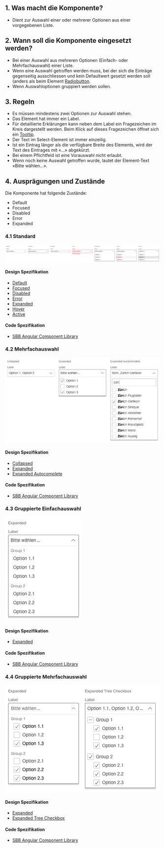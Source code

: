 ## 1. Was macht die Komponente?
* Dient zur Auswahl einer oder mehrerer Optionen aus einer vorgegebenen Liste.


## 2. Wann soll die Komponente eingesetzt werden?
* Bei einer Auswahl aus mehreren Optionen (Einfach- oder Mehrfachauswahl) einer Liste.
* Wenn eine Auswahl getroffen werden muss, bei der sich die Einträge gegenseitig ausschliessen und kein Defaultwert gesetzt werden soll (anders als beim Element [Radiobutton](https://digital.sbb.ch/de/webapps/components/radiobutton).
* Wenn Auswahloptionen gruppiert werden sollen.


## 3. Regeln
* Es müssen mindestens zwei Optionen zur Auswahl stehen.
* Das Element hat immer ein Label.
* Für detaillierte Erklärungen kann neben dem Label ein Fragezeichen im Kreis dargestellt werden. Beim Klick auf dieses Fragezeichen öffnet sich ein [Tooltip](https://digital.sbb.ch/de/webapps/components/tooltip).
* Der Text im Select-Element ist immer einzeilig.
* Ist ein Eintrag länger als die verfügbare Breite des Elements, wird der Text des Eintrages mit «...» abgekürzt.
* Bei einem Pflichtfeld ist eine Vorauswahl nicht erlaubt.
* Wenn noch keine Auswahl getroffen wurde, lautet der Element-Text «Bitte wählen...».


## 4. Ausprägungen und Zustände
Die Komponente hat folgende Zustände:
- Default
- Focused
- Disabled
- Error
- Expanded

### 4.1 Standard
![Darstellung der Komponente Select in der Standard Ausprägung](https://raw.githubusercontent.com/sbb-design-systems/design-system-webapp-documentation/master/documentation/components/select/images/select_default.png 'class: image')

#### Design Spezifikation
* [Default](https://sbb.invisionapp.com/d/main#/console/17140415/355347615/inspect)
* [Focused](https://sbb.invisionapp.com/d/main#/console/17140415/355347616/inspect)
* [Disabled](https://sbb.invisionapp.com/d/main#/console/17140415/355347617/inspect)
* [Error](https://sbb.invisionapp.com/d/main#/console/17140415/355347618/inspect)
* [Expanded](https://sbb.invisionapp.com/d/main#/console/17140415/355347619/inspect)
* [Hover](https://sbb.invisionapp.com/d/main#/console/17140415/355347620/inspect)
* [Active](https://sbb.invisionapp.com/d/main#/console/17140415/355347621/inspect)

#### Code Spezifikation
* [SBB Angular Component Library](https://sbb-angular.app.sbb.ch/business/components/select)

### 4.2 Mehrfachauswahl 
![Darstellung de rKomponente Select mit Mehrfachauswahl](https://raw.githubusercontent.com/sbb-design-systems/design-system-webapp-documentation/master/documentation/components/select/images/select_multi.png 'class: image')

#### Design Spezifikation
* [Collapsed](https://sbb.invisionapp.com/d/main#/console/17140415/355347622/inspect)
* [Expanded](https://sbb.invisionapp.com/d/main#/console/17140415/355347623/inspect)
* [Expanded Autocomplete](https://sbb.invisionapp.com/d/main#/console/17140415/371074705/inspect)

#### Code Spezifikation
* [SBB Angular Component Library](https://sbb-angular.app.sbb.ch/business/components/select)

### 4.3 Gruppierte Einfachauswahl
![Darstellung der Komponente Select mit gruppierten Einträgen](https://raw.githubusercontent.com/sbb-design-systems/design-system-webapp-documentation/master/documentation/components/select/images/select_grouped_single.png 'class: image')

#### Design Spezifikation
* [Expanded](https://sbb.invisionapp.com/d/main#/console/17140415/355347624/inspect)

#### Code Spezifikation
* [SBB Angular Component Library](https://sbb-angular.app.sbb.ch/business/components/select)

### 4.4 Gruppierte Mehrfachauswahl
![Darstellung der Komponente Select mit gruppierten Einträgen und Mehrfachauswahl](https://raw.githubusercontent.com/sbb-design-systems/design-system-webapp-documentation/master/documentation/components/select/images/select_grouped_multi.png 'class: image')

#### Design Spezifikation
* [Expanded](https://sbb.invisionapp.com/d/main#/console/17140415/355347625/inspect)
* [Expanded Tree Checkbox](https://sbb.invisionapp.com/d/main#/console/17140415/371074670/inspect)

#### Code Spezifikation
* [SBB Angular Component Library](https://sbb-angular.app.sbb.ch/business/components/select)
